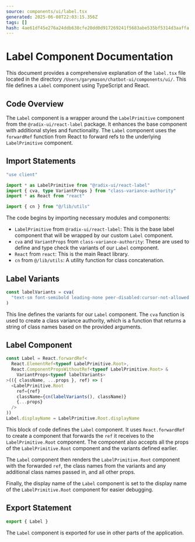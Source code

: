 ```yaml
---
source: components/ui/label.tsx
generated: 2025-06-08T22:03:15.356Z
tags: []
hash: 4ae61df45e276a24ddb638cfe20dd0d917269241f5683abe535bf5314d3aaffa
---
```


# Label Component Documentation

This document provides a comprehensive explanation of the `label.tsx` file located in the directory `/Users/garymason/chatbot-ui/components/ui/`. This file defines a `Label` component using TypeScript and React.

## Code Overview

The `Label` component is a wrapper around the `LabelPrimitive` component from the `@radix-ui/react-label` package. It enhances the base component with additional styles and functionality. The `Label` component uses the `forwardRef` function from React to forward refs to the underlying `LabelPrimitive` component.

## Import Statements

```ts
"use client"

import * as LabelPrimitive from "@radix-ui/react-label"
import { cva, type VariantProps } from "class-variance-authority"
import * as React from "react"

import { cn } from "@/lib/utils"
```

The code begins by importing necessary modules and components:

- `LabelPrimitive` from `@radix-ui/react-label`: This is the base label component that will be wrapped by our custom `Label` component.
- `cva` and `VariantProps` from `class-variance-authority`: These are used to define and type check the variants of our `Label` component.
- `React` from `react`: This is the main React library.
- `cn` from `@/lib/utils`: A utility function for class concatenation.

## Label Variants

```ts
const labelVariants = cva(
  "text-sm font-semibold leading-none peer-disabled:cursor-not-allowed peer-disabled:opacity-70"
)
```

This line defines the variants for our `Label` component. The `cva` function is used to create a class variance authority, which is a function that returns a string of class names based on the provided arguments.

## Label Component

```ts
const Label = React.forwardRef<
  React.ElementRef<typeof LabelPrimitive.Root>,
  React.ComponentPropsWithoutRef<typeof LabelPrimitive.Root> &
    VariantProps<typeof labelVariants>
>(({ className, ...props }, ref) => (
  <LabelPrimitive.Root
    ref={ref}
    className={cn(labelVariants(), className)}
    {...props}
  />
))
Label.displayName = LabelPrimitive.Root.displayName
```

This block of code defines the `Label` component. It uses `React.forwardRef` to create a component that forwards the `ref` it receives to the `LabelPrimitive.Root` component. The component also accepts all the props of the `LabelPrimitive.Root` component and the variants defined earlier.

The `Label` component then renders the `LabelPrimitive.Root` component with the forwarded `ref`, the class names from the variants and any additional class names passed in, and all other props.

Finally, the display name of the `Label` component is set to the display name of the `LabelPrimitive.Root` component for easier debugging.

## Export Statement

```ts
export { Label }
```

The `Label` component is exported for use in other parts of the application.